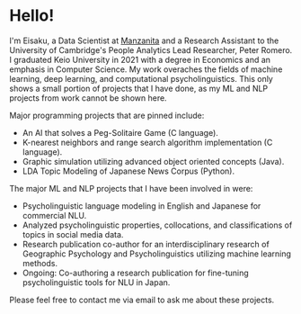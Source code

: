 # Hello!
I'm Eisaku, a Data Scientist at [Manzanita](https://www.mnzt.io/en/) and a Research Assistant to the University of Cambridge's People Analytics Lead Researcher, Peter Romero. I graduated Keio University in 2021 with a degree in Economics and an emphasis in Computer Science. My work overaches the fields of machine learning, deep learning, and computational psycholinguistics.
This only shows a small portion of projects that I have done, as my ML and NLP projects from work cannot be shown here. 

Major programming projects that are pinned include:
* An AI that solves a Peg-Solitaire Game (C language).
* K-nearest neighbors and range search algorithm implementation (C language).
* Graphic simulation utilizing advanced object oriented concepts (Java).
* LDA Topic Modeling of Japanese News Corpus (Python).

The major ML and NLP projects that I have been involved in were:
* Psycholinguistic language modeling in English and Japanese for commercial NLU.
* Analyzed psycholinguistic properties, collocations, and classifications of topics in social media data.
* Research publication co-author for an interdisciplinary research of Geographic Psychology and Psycholinguistics utilizing machine learning methods. 
* Ongoing: Co-authoring a research publication for fine-tuning psycholinguistic tools for NLU in Japan.

Please feel free to contact me via email to ask me about these projects. 
